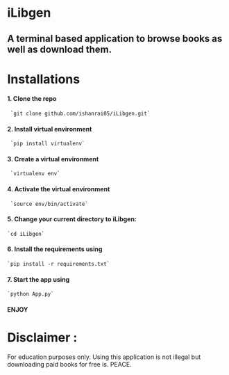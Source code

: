 # iLibgen
## A terminal based application to browse books as well as download them.

# Installations
#### 1. Clone the repo 
     `git clone github.com/ishanrai05/iLibgen.git`
#### 2. Install virtual environment 
     `pip install virtualenv`
#### 3. Create a virtual environment 
     `virtualenv env`
#### 4. Activate the virtual environment 
     `source env/bin/activate`
#### 5. Change your current directory to iLibgen: 
    `cd iLibgen`
#### 6. Install the requirements using 
    `pip install -r requirements.txt`
#### 7. Start the app using 
    `python App.py`
#### ENJOY


# Disclaimer : 
For education purposes only. Using this application is not illegal but downloading paid books for free is. PEACE. 
